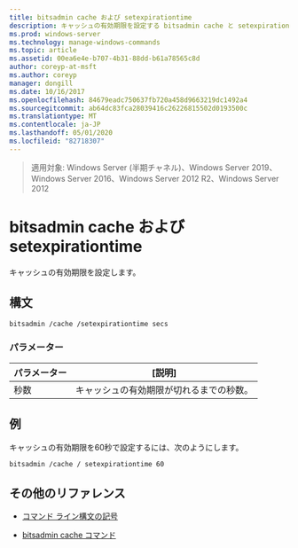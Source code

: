```yaml
---
title: bitsadmin cache および setexpirationtime
description: キャッシュの有効期限を設定する bitsadmin cache と setexpirationtime コマンドのリファレンストピックです。
ms.prod: windows-server
ms.technology: manage-windows-commands
ms.topic: article
ms.assetid: 00ea6e4e-b707-4b31-88dd-b61a78565c8d
author: coreyp-at-msft
ms.author: coreyp
manager: dongill
ms.date: 10/16/2017
ms.openlocfilehash: 84679eadc750637fb720a458d9663219dc1492a4
ms.sourcegitcommit: ab64dc83fca28039416c26226815502d0193500c
ms.translationtype: MT
ms.contentlocale: ja-JP
ms.lasthandoff: 05/01/2020
ms.locfileid: "82718307"
---
```

> 適用対象: Windows Server (半期チャネル)、Windows Server 2019、Windows Server 2016、Windows Server 2012 R2、Windows Server 2012

# <a name="bitsadmin-cache-and-setexpirationtime"></a>bitsadmin cache および setexpirationtime

キャッシュの有効期限を設定します。

## <a name="syntax"></a>構文

```
bitsadmin /cache /setexpirationtime secs
```

### <a name="parameters"></a>パラメーター

| パラメーター | [説明] |
| -------------- | -------------- |
| 秒数 | キャッシュの有効期限が切れるまでの秒数。 |

## <a name="examples"></a>例

キャッシュの有効期限を60秒で設定するには、次のようにします。

```
bitsadmin /cache / setexpirationtime 60
```

## <a name="additional-references"></a>その他のリファレンス

- [コマンド ライン構文の記号](command-line-syntax-key.md)

- [bitsadmin cache コマンド](bitsadmin-cache.md)
